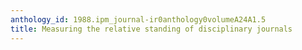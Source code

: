 ```yaml
---
anthology_id: 1988.ipm_journal-ir0anthology0volumeA24A1.5
title: Measuring the relative standing of disciplinary journals
---
```

